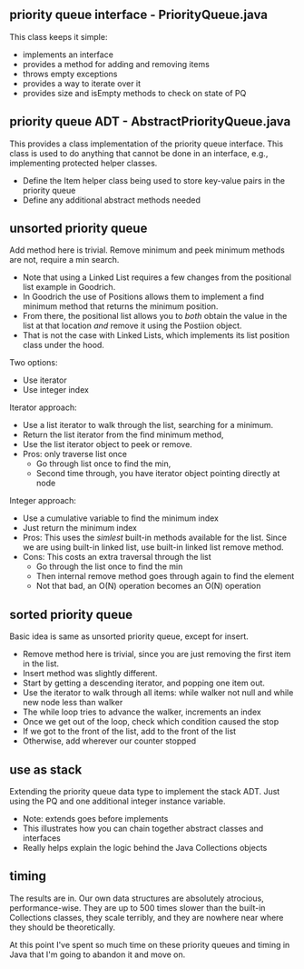 ## priority queue interface - PriorityQueue.java

This class keeps it simple:
* implements an interface
* provides a method for adding and removing items
* throws empty exceptions
* provides a way to iterate over it
* provides size and isEmpty methods to check on state of PQ

## priority queue ADT - AbstractPriorityQueue.java

This provides a class implementation of the priority queue interface.
This class is used to do anything that cannot be done in an interface, e.g., 
implementing protected helper classes.
* Define the Item helper class being used to store key-value pairs in the priority queue
* Define any additional abstract methods needed

## unsorted priority queue

Add method here is trivial. Remove minimum and peek minimum methods are not, require a min search.
* Note that using a Linked List requires a few changes from the positional list example in Goodrich.
* In Goodrich the use of Positions allows them to implement a find minimum method that returns the minimum position.
* From there, the positional list allows you to *both* obtain the value in the list at that location *and* remove it using the Postiion object.
* That is not the case with Linked Lists, which implements its list position class under the hood.

Two options:
* Use iterator
* Use integer index

Iterator approach:
* Use a list iterator to walk through the list, searching for a minimum.
* Return the list iterator from the find minimum method,
* Use the list iterator object to peek or remove.
* Pros: only traverse list once
	* Go through list once to find the min, 
	* Second time through, you have iterator object pointing directly at node

Integer approach:
* Use a cumulative variable to find the minimum index
* Just return the minimum index
* Pros: This uses the *simlest* built-in methods available for the list. Since we are using built-in linked list, use built-in linked list remove method.
* Cons: This costs an extra traversal through the list 
	* Go through the list once to find the min
	* Then internal remove method goes through again to find the element
	* Not that bad, an O(N) operation becomes an O(N) operation

## sorted priority queue

Basic idea is same as unsorted priority queue, except for insert.
* Remove method here is trivial, since you are just removing the first item in the list.
* Insert method was slightly different.
* Start by getting a descending iterator, and popping one item out.
* Use the iterator to walk through all items: while walker not null and while new node less than walker
* The while loop tries to advance the walker, increments an index
* Once we get out of the loop, check which condition caused the stop
* If we got to the front of the list, add to the front of the list
* Otherwise, add wherever our counter stopped



## use as stack

Extending the priority queue data type to implement the stack ADT.
Just using the PQ and one additional integer instance variable.
* Note: extends goes before implements
* This illustrates how you can chain together abstract classes and interfaces
* Really helps explain the logic behind the Java Collections objects


## timing

The results are in. Our own data structures are absolutely atrocious, performance-wise.
They are up to 500 times slower than the built-in Collections classes,
they scale terribly, and they are nowhere near where they should be theoretically.

At this point I've spent so much time on these priority queues and timing in Java
that I'm going to abandon it and move on.


